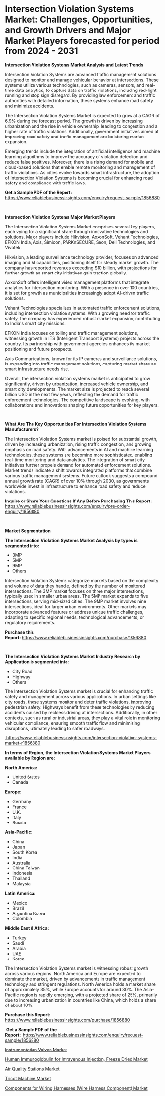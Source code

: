 <p><h1>Intersection Violation Systems Market: Challenges, Opportunities, and Growth Drivers and Major Market Players forecasted for period from 2024 - 2031</h1></p><p><strong>Intersection Violation Systems Market Analysis and Latest Trends</strong></p>
<p><p>Intersection Violation Systems are advanced traffic management solutions designed to monitor and manage vehicular behavior at intersections. These systems utilize various technologies, such as cameras, sensors, and real-time data analytics, to capture data on traffic violations, including red-light running and stop sign disregard. By providing law enforcement and traffic authorities with detailed information, these systems enhance road safety and minimize accidents.</p><p>The Intersection Violation Systems Market is expected to grow at a CAGR of 6.9% during the forecast period. The growth is driven by increasing urbanization and the rise in vehicle ownership, leading to congestion and a higher rate of traffic violations. Additionally, government initiatives aimed at improving road safety and traffic management are bolstering market expansion. </p><p>Emerging trends include the integration of artificial intelligence and machine learning algorithms to improve the accuracy of violation detection and reduce false positives. Moreover, there is a rising demand for mobile and cloud-based solutions that enable remote monitoring and management of traffic violations. As cities evolve towards smart infrastructure, the adoption of Intersection Violation Systems is becoming crucial for enhancing road safety and compliance with traffic laws.</p></p>
<p><strong>Get a Sample PDF of the Report:&nbsp;</strong> <a href="https://www.reliablebusinessinsights.com/enquiry/request-sample/1856880?utm_campaign=62&utm_medium=2&utm_source=Github&utm_content=ia&utm_term=20102024&utm_id=intersection-violation-systems">https://www.reliablebusinessinsights.com/enquiry/request-sample/1856880</a></p>
<p>&nbsp;</p>
<p><strong>Intersection Violation Systems Major Market Players</strong></p>
<p><p>The Intersection Violation Systems Market comprises several key players, each vying for a significant share through innovative technologies and solutions. Major players include Hikvision, AxxonSoft, Vehant Technologies, EFKON India, Axis, Simicon, PARKnSECURE, Seon, Dell Technologies, and Vivotek. </p><p>Hikvision, a leading surveillance technology provider, focuses on advanced imaging and AI capabilities, positioning itself for steady market growth. The company has reported revenues exceeding $10 billion, with projections for further growth as smart city initiatives gain traction globally.</p><p>AxxonSoft offers intelligent video management platforms that integrate analytics for intersection monitoring. With a presence in over 100 countries, it is set for growth as municipalities increasingly adopt AI-driven traffic solutions.</p><p>Vehant Technologies specializes in automated traffic enforcement solutions, including intersection violation systems. With a growing need for traffic safety, the company has experienced robust market expansion, contributing to India's smart city missions.</p><p>EFKON India focuses on tolling and traffic management solutions, witnessing growth in ITS (Intelligent Transport Systems) projects across the country. Its partnership with government agencies enhances its market positioning and future prospects.</p><p>Axis Communications, known for its IP cameras and surveillance solutions, is expanding into traffic management solutions, capturing market share as smart infrastructure needs rise.</p><p>Overall, the intersection violation systems market is anticipated to grow significantly, driven by urbanization, increased vehicle ownership, and smart city developments. The market size is projected to reach several billion USD in the next few years, reflecting the demand for traffic enforcement technologies. The competitive landscape is evolving, with collaborations and innovations shaping future opportunities for key players.</p></p>
<p>&nbsp;</p>
<p><strong>What Are The Key Opportunities For Intersection Violation Systems Manufacturers?</strong></p>
<p><p>The Intersection Violation Systems market is poised for substantial growth, driven by increasing urbanization, rising traffic congestion, and growing emphasis on road safety. With advancements in AI and machine learning technologies, these systems are becoming more sophisticated, enabling real-time monitoring and data analytics. The integration of smart city initiatives further propels demand for automated enforcement solutions. Market trends indicate a shift towards integrated platforms that combine various traffic management systems. Future outlook suggests a compound annual growth rate (CAGR) of over 10% through 2030, as governments worldwide invest in infrastructure to enhance road safety and reduce violations.</p></p>
<p><strong>Inquire or Share Your Questions If Any Before Purchasing This Report:</strong> <a href="https://www.reliablebusinessinsights.com/enquiry/pre-order-enquiry/1856880?utm_campaign=62&utm_medium=2&utm_source=Github&utm_content=ia&utm_term=20102024&utm_id=intersection-violation-systems">https://www.reliablebusinessinsights.com/enquiry/pre-order-enquiry/1856880</a></p>
<p>&nbsp;</p>
<p><strong>Market Segmentation</strong></p>
<p><strong>The Intersection Violation Systems Market Analysis by types is segmented into:</strong></p>
<p><ul><li>3MP</li><li>5MP</li><li>9MP</li><li>Others</li></ul></p>
<p><p>Intersection Violation Systems categorize markets based on the complexity and volume of data they handle, defined by the number of monitored intersections. The 3MP market focuses on three major intersections, typically used in smaller urban areas. The 5MP market expands to five intersections, serving mid-sized cities. The 9MP market involves nine intersections, ideal for larger urban environments. Other markets may incorporate advanced features or address unique traffic challenges, adapting to specific regional needs, technological advancements, or regulatory requirements.</p></p>
<p><strong>Purchase this Report:&nbsp;</strong><a href="https://www.reliablebusinessinsights.com/purchase/1856880?utm_campaign=62&utm_medium=2&utm_source=Github&utm_content=ia&utm_term=20102024&utm_id=intersection-violation-systems">https://www.reliablebusinessinsights.com/purchase/1856880</a></p>
<p>&nbsp;</p>
<p><strong>The Intersection Violation Systems Market Industry Research by Application is segmented into:</strong></p>
<p><ul><li>City ​​Road</li><li>Highway</li><li>Others</li></ul></p>
<p><p>The Intersection Violation Systems market is crucial for enhancing traffic safety and management across various applications. In urban settings like city roads, these systems monitor and deter traffic violations, improving pedestrian safety. Highways benefit from these technologies by reducing accidents caused by reckless driving at intersections. Additionally, in other contexts, such as rural or industrial areas, they play a vital role in monitoring vehicular compliance, ensuring smooth traffic flow and minimizing disruptions, ultimately leading to safer roadways.</p></p>
<p><a href="https://www.reliablebusinessinsights.com/intersection-violation-systems-market-r1856880?utm_campaign=62&utm_medium=2&utm_source=Github&utm_content=ia&utm_term=20102024&utm_id=intersection-violation-systems">&nbsp;https://www.reliablebusinessinsights.com/intersection-violation-systems-market-r1856880</a></p>
<p><strong>In terms of Region, the Intersection Violation Systems Market Players available by Region are:</strong></p>
<p>
    <p> <strong> North America: </strong>
        <ul>
            <li>United States</li>
            <li>Canada</li>
        </ul>
        </p> 
    <p> <strong> Europe: </strong>
        <ul>
            <li>Germany</li>
            <li>France</li>
            <li>U.K.</li>
            <li>Italy</li>
            <li>Russia</li>
        </ul>
        </p> 
    <p> <strong> Asia-Pacific: </strong>
        <ul>
            <li>China</li>
            <li>Japan</li>
            <li>South Korea</li>
            <li>India</li>
            <li>Australia</li>
            <li>China Taiwan</li>
            <li>Indonesia</li>
            <li>Thailand</li>
            <li>Malaysia</li>
        </ul>
        </p> 
    <p> <strong> Latin America: </strong>
        <ul>
            <li>Mexico</li>
            <li>Brazil</li>
            <li>Argentina Korea</li>
            <li>Colombia</li>
        </ul>
        </p> 
    <p> <strong> Middle East & Africa: </strong>
        <ul>
            <li>Turkey</li>
            <li>Saudi</li>
            <li>Arabia</li>
            <li>UAE</li>
            <li>Korea</li>
        </ul>
    </p>
    </p>
<p><p>The Intersection Violation Systems market is witnessing robust growth across various regions. North America and Europe are expected to dominate the market, driven by advancements in traffic management technology and stringent regulations. North America holds a market share of approximately 35%, while Europe accounts for around 30%. The Asia-Pacific region is rapidly emerging, with a projected share of 25%, primarily due to increasing urbanization in countries like China, which holds a share of about 10%.</p></p>
<p><strong>Purchase this Report: </strong><a href="https://www.reliablebusinessinsights.com/purchase/1856880?utm_campaign=62&utm_medium=2&utm_source=Github&utm_content=ia&utm_term=20102024&utm_id=intersection-violation-systems">https://www.reliablebusinessinsights.com/purchase/1856880</a></p>
<p>&nbsp;<strong>Get a Sample PDF of the Report:&nbsp;&nbsp;</strong><a href="https://www.reliablebusinessinsights.com/enquiry/request-sample/1856880?utm_campaign=62&utm_medium=2&utm_source=Github&utm_content=ia&utm_term=20102024&utm_id=intersection-violation-systems">https://www.reliablebusinessinsights.com/enquiry/request-sample/1856880</a></p>
<p><strong></strong></p>
<p><p><a href="https://www.linkedin.com/pulse/market-insights-global-instrumentation-valves-forecast-innovation-as8he?utm_campaign=62&utm_medium=2&utm_source=Github&utm_content=ia&utm_term=20102024&utm_id=intersection-violation-systems">Instrumentation Valves Market</a></p><p><a href="https://github.com/benjigwozdzus/Market-Research-Report-List-1/blob/main/human-immunoglobulin-for-intravenous-injection-freeze-dried-market.md?utm_campaign=62&utm_medium=2&utm_source=Github&utm_content=ia&utm_term=20102024&utm_id=intersection-violation-systems">Human Immunoglobulin for Intravenous Injection, Freeze Dried Market</a></p><p><a href="https://issuu.com/reportprime-2/docs/air-quality-stations-market-size-20_264b6cea4fcd45?utm_campaign=62&utm_medium=2&utm_source=Github&utm_content=ia&utm_term=20102024&utm_id=intersection-violation-systems">Air Quality Stations Market</a></p><p><a href="https://issuu.com/reportprime-2/docs/tricot-machine-market-size-2030.ppt_998f48cde14eba?utm_campaign=62&utm_medium=2&utm_source=Github&utm_content=ia&utm_term=20102024&utm_id=intersection-violation-systems">Tricot Machine Market</a></p><p><a href="https://github.com/abbiewimld/Market-Research-Report-List-1/blob/main/components-for-wiring-harnesses-wire-harness-component-market.md?utm_campaign=62&utm_medium=2&utm_source=Github&utm_content=ia&utm_term=20102024&utm_id=intersection-violation-systems">Components for Wiring Harnesses (Wire Harness Component) Market</a></p></p>